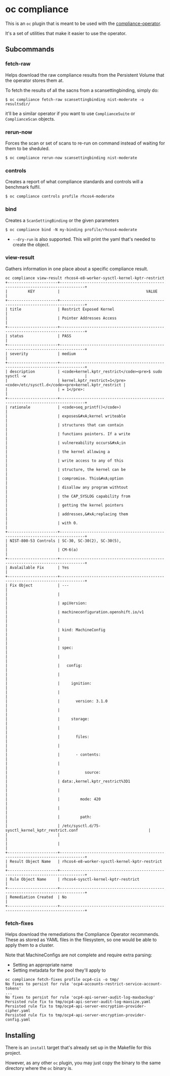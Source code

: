 oc compliance
=============

This is an `oc` plugin that is meant to be used with the
[compliance-operator](https://github.com/openshift/compliance-operator).

It's a set of utilities that make it easier to use the operator.

Subcommands
-----------

### fetch-raw

Helps download the raw compliance results from the Persistent Volume that
the operator stores them at.

To fetch the results of all the sacns from a scansettingbinding, simply do:

```
$ oc compliance fetch-raw scansettingbinding nist-moderate -o resultsdir/
```

it'll be a similar operator if you want to use `ComplianceSuite` or
`ComplianceScan` objects.

### rerun-now

Forces the scan or set of scans to re-run on command instead of waiting for
them to be sheduled.

```
$ oc compliance rerun-now scansettingbinding nist-moderate
```

### controls

Creates a report of what compliance standards and controls will a benchmark
fulfil.

```
$ oc compliance controls profile rhcos4-moderate
```

### bind

Creates a `ScanSettingBinding` or the given parameters

```
$ oc compliance bind -N my-binding profile/rhcos4-moderate
```

* `--dry-run` is also supported. This will print the yaml that's needed to create the object.

### view-result

Gathers information in one place about a specific compliance result.

```
oc compliance view-result rhcos4-e8-worker-sysctl-kernel-kptr-restrict
+----------------------+---------------------------------------------------------------------------------+
|         KEY          |                                      VALUE                                      |
+----------------------+---------------------------------------------------------------------------------+
| title                | Restrict Exposed Kernel                                                         |
|                      | Pointer Addresses Access                                                        |
+----------------------+---------------------------------------------------------------------------------+
| status               | PASS                                                                            |
+----------------------+---------------------------------------------------------------------------------+
| severity             | medium                                                                          |
+----------------------+---------------------------------------------------------------------------------+
| description          | <code>kernel.kptr_restrict</code><pre>$ sudo sysctl -w                          |
|                      | kernel.kptr_restrict=1</pre><code>/etc/sysctl.d</code><pre>kernel.kptr_restrict |
|                      | = 1</pre>:                                                                      |
+----------------------+---------------------------------------------------------------------------------+
| rationale            | <code>seq_printf()</code>)                                                      |
|                      | exposes&#xA;kernel writeable                                                    |
|                      | structures that can contain                                                     |
|                      | functions pointers. If a write                                                  |
|                      | vulnereability occurs&#xA;in                                                    |
|                      | the kernel allowing a                                                           |
|                      | write access to any of this                                                     |
|                      | structure, the kernel can be                                                    |
|                      | compromise. This&#xA;option                                                     |
|                      | disallow any program withtout                                                   |
|                      | the CAP_SYSLOG capability from                                                  |
|                      | getting the kernel pointers                                                     |
|                      | addresses,&#xA;replacing them                                                   |
|                      | with 0.                                                                         |
+----------------------+---------------------------------------------------------------------------------+
| NIST-800-53 Controls | SC-30, SC-30(2), SC-30(5),                                                      |
|                      | CM-6(a)                                                                         |
+----------------------+---------------------------------------------------------------------------------+
| Avalailable Fix      | Yes                                                                             |
+----------------------+---------------------------------------------------------------------------------+
| Fix Object           | ---                                                                             |
|                      |                                                                                 |
|                      | apiVersion:                                                                     |
|                      | machineconfiguration.openshift.io/v1                                            |
|                      |                                                                                 |
|                      | kind: MachineConfig                                                             |
|                      |                                                                                 |
|                      | spec:                                                                           |
|                      |                                                                                 |
|                      |   config:                                                                       |
|                      |                                                                                 |
|                      |     ignition:                                                                   |
|                      |                                                                                 |
|                      |       version: 3.1.0                                                            |
|                      |                                                                                 |
|                      |     storage:                                                                    |
|                      |                                                                                 |
|                      |       files:                                                                    |
|                      |                                                                                 |
|                      |       - contents:                                                               |
|                      |                                                                                 |
|                      |           source:                                                               |
|                      | data:,kernel.kptr_restrict%3D1                                                  |
|                      |                                                                                 |
|                      |         mode: 420                                                               |
|                      |                                                                                 |
|                      |         path:                                                                   |
|                      | /etc/sysctl.d/75-sysctl_kernel_kptr_restrict.conf                               |
|                      |                                                                                 |
|                      |                                                                                 |
+----------------------+---------------------------------------------------------------------------------+
| Result Object Name   | rhcos4-e8-worker-sysctl-kernel-kptr-restrict                                    |
+----------------------+---------------------------------------------------------------------------------+
| Rule Object Name     | rhcos4-sysctl-kernel-kptr-restrict                                              |
+----------------------+---------------------------------------------------------------------------------+
| Remediation Created  | No                                                                              |
+----------------------+---------------------------------------------------------------------------------+
```

### fetch-fixes

Helps download the remediations the Compliance Operator recommends. These as
stored as YAML files in the filesystem, so one would be able to apply them to a
cluster.

Note that MachineConfigs are not complete and require extra parsing:

* Setting an appropriate name
* Setting metadata for the pool they'll apply to

```
oc compliance fetch-fixes profile ocp4-cis -o tmp/
No fixes to persist for rule 'ocp4-accounts-restrict-service-account-tokens'
...
No fixes to persist for rule 'ocp4-api-server-audit-log-maxbackup'
Persisted rule fix to tmp/ocp4-api-server-audit-log-maxsize.yaml
Persisted rule fix to tmp/ocp4-api-server-encryption-provider-cipher.yaml
Persisted rule fix to tmp/ocp4-api-server-encryption-provider-config.yaml
```

Installing
----------

There is an `install` target that's already set up in the Makefile for this
project.

However, as any other `oc` plugin, you may just copy the binary to the same
directory where the `oc` binary is.
